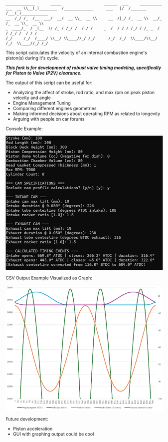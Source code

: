 ```
 _____________       _____                   ______  ___     __________              
 ___  __ \\__(_)________  /_____________      ___   |/  /_______  /___(_)____________ 
 __  /_/ /_  /__  ___/  __/  __ \\_  __ \\     __  /|_/ /_  __ \\  __/_  /_  __ \\_  __ \\
 _  ____/_  / _(__  )/ /_ / /_/ /  / / /     _  /  / / / /_/ / /_ _  / / /_/ /  / / /
 /_/     /_/  /____/ \\__/ \\____//_/ /_/      /_/  /_/  \\____/\\__/ /_/  \\____//_/ /_/ 
 ```

This script calculates the velocity of an internal combustion engine's piston(s) during it's cycle.

***This fork is for development of robust valve timing modeling, specifically for Piston to Valve (P2V) clearance.***

The output of this script can be useful for:
* Analyzing the affect of stroke, rod ratio, and max rpm on peak piston velocity and angle
* Engine Management Tuning
* Comparing different engines geometries
* Making informed decisions about operating RPM as related to longevity
* Arguing with people on car forums


Console Example:

![Console Example](https://github.com/TomBarstow/Piston-Motion-Calc/blob/main/test_engine.png?raw=true)

CSV Output Example Visualized as Graph:

![Output Example](https://github.com/TomBarstow/Piston-Motion-Calc/blob/main/test_engine_csv.png?raw=true)


Future development:
* Piston acceleration
* GUI with graphing output could be cool
